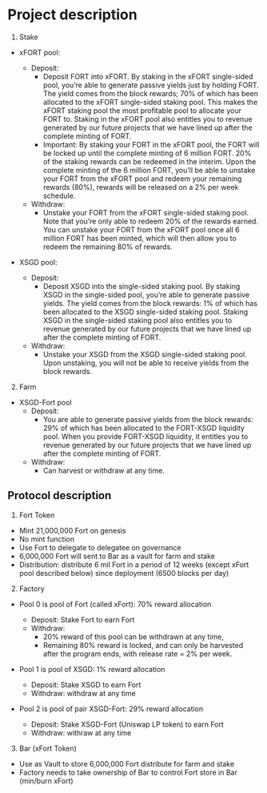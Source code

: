 # Project description

1. Stake

- xFORT pool:

  - Deposit:
    - Deposit FORT into xFORT. By staking in the xFORT single-sided pool, you’re able to generate passive yields just by holding FORT. The yield comes from the block rewards; 70% of which has been allocated to the xFORT single-sided staking pool. This makes the xFORT staking pool the most profitable pool to allocate your FORT to. Staking in the xFORT pool also entitles you to revenue generated by our future projects that we have lined up after the complete minting of FORT.
    - Important: By staking your FORT in the xFORT pool, the FORT will be locked up until the complete minting of 6 million FORT. 20% of the staking rewards can be redeemed in the interim. Upon the complete minting of the 6 million FORT, you’ll be able to unstake your FORT from the xFORT pool and redeem your remaining rewards (80%), rewards will be released on a 2% per week schedule.
  - Withdraw:
    - Unstake your FORT from the xFORT single-sided staking pool. Note that you’re only able to redeem 20% of the rewards earned. You can unstake your FORT from the xFORT pool once all 6 million FORT has been minted, which will then allow you to redeem the remaining 80% of rewards.

- XSGD pool:

  - Deposit:
    - Deposit XSGD into the single-sided staking pool. By staking XSGD in the single-sided pool, you’re able to generate passive yields. The yield comes from the block rewards: 1% of which has been allocated to the XSGD single-sided staking pool. Staking XSGD in the single-sided staking pool also entitles you to revenue generated by our future projects that we have lined up after the complete minting of FORT.
  - Withdraw:
    - Unstake your XSGD from the XSGD single-sided staking pool. Upon unstaking, you will not be able to receive yields from the block rewards.

2. Farm

- XSGD-Fort pool
  - Deposit:
    - You are able to generate passive yields from the block rewards: 29% of which has been allocated to the FORT-XSGD liquidity pool. When you provide FORT-XSGD liquidity, it entitles you to revenue generated by our future projects that we have lined up after the complete minting of FORT.
  - Withdraw:
    - Can harvest or withdraw at any time.

## Protocol description

1. Fort Token

- Mint 21,000,000 Fort on genesis
- No mint function
- Use Fort to delegate to delegatee on governance
- 6,000,000 Fort will sent to Bar as a vault for farm and stake
- Distribution: distribute 6 mil Fort in a period of 12 weeks (except xFort pool described below) since deployment (6500 blocks per day)

2. Factory

- Pool 0 is pool of Fort (called xFort): 70% reward allocation

  - Deposit: Stake Fort to earn Fort
  - Withdraw:
    - 20% reward of this pool can be withdrawn at any time,
    - Remaining 80% reward is locked, and can only be harvested after the program ends, with release rate = 2% per week.

- Pool 1 is pool of XSGD: 1% reward allocation
  - Deposit: Stake XSGD to earn Fort
  - Withdraw: withdraw at any time

- Pool 2 is pool of pair XSGD-Fort: 29% reward allocation
  - Deposit: Stake XSGD-Fort (Uniswap LP token) to earn Fort
  - Withdraw: withraw at any time

3. Bar (xFort Token)

- Use as Vault to store 6,000,000 Fort distribute for farm and stake
- Factory needs to take ownership of Bar to control Fort store in Bar (min/burn xFort)
